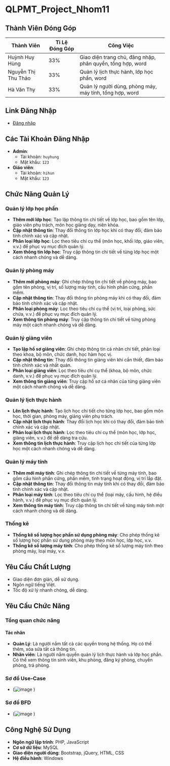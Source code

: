 # QLPMT_Project_Nhom11

## Thành Viên Đóng Góp
| Thành Viên           | Tỉ Lệ Đóng Góp | Công Việc                                                  |
|----------------------|----------------|------------------------------------------------------------|
| Huỳnh Huy Hùng       | 33%            | Giao diện trang chủ, đăng nhập, phân quyền, tổng hợp, word |
| Nguyễn Thị Thu Thảo  | 33%            | Quản lý lịch thực hành, lớp học phần, word                 |
| Hà Văn Thy           | 33%            | Quản lý người dùng, phòng máy, máy tính, tổng hợp, word    |


## Link Đăng Nhập
- [Đăng nhập](https://nhom11php.000webhostapp.com/DoAn_QLyPMT_Nhom11/login.php)

## Các Tài Khoản Đăng Nhập
- **Admin**: 
  - Tài khoản: `huyhung`
  - Mật khẩu: `123`
- **Giáo viên**: 
  - Tài khoản: `hihun`
  - Mật khẩu: `123`

## Chức Năng Quản Lý
### Quản lý lớp học phần
- **Thêm mới lớp học**: Tạo lập thông tin chi tiết về lớp học, bao gồm tên lớp, giáo viên phụ trách, môn học giảng dạy, niên khóa.
- **Cập nhật thông tin**: Thay đổi thông tin lớp học khi có thay đổi, đảm bảo tính chính xác và cập nhật.
- **Phân loại lớp học**: Lọc theo tiêu chí cụ thể (môn học, khối lớp, giáo viên, v.v.) để phục vụ mục đích quản lý.
- **Xem thông tin lớp học**: Truy cập thông tin chi tiết về từng lớp học một cách nhanh chóng và dễ dàng.

### Quản lý phòng máy
- **Thêm mới phòng máy**: Ghi chép thông tin chi tiết về phòng máy, bao gồm tên phòng, vị trí, số lượng máy tính, cấu hình phần cứng, phần mềm.
- **Cập nhật thông tin**: Thay đổi thông tin phòng máy khi có thay đổi, đảm bảo tính chính xác và cập nhật.
- **Phân loại phòng máy**: Lọc theo tiêu chí cụ thể (vị trí, loại phòng, sức chứa, v.v.) để phục vụ mục đích quản lý.
- **Xem thông tin phòng máy**: Truy cập thông tin chi tiết về từng phòng máy một cách nhanh chóng và dễ dàng.

### Quản lý giảng viên
- **Tạo lập hồ sơ giảng viên**: Ghi chép thông tin cá nhân chi tiết, phân loại theo khoa, bộ môn, chức danh, học hàm học vị.
- **Cập nhật thông tin**: Thay đổi thông tin giảng viên khi cần thiết, đảm bảo tính chính xác và nhất quán.
- **Phân loại giảng viên**: Lọc theo tiêu chí cụ thể (khoa, bộ môn, chức danh, v.v.) để phục vụ mục đích quản lý.
- **Xem thông tin giảng viên**: Truy cập hồ sơ cá nhân của từng giảng viên một cách nhanh chóng và dễ dàng.

### Quản lý lịch thực hành
- **Lên lịch thực hành**: Tạo lịch học chi tiết cho từng lớp học, bao gồm môn học, thời gian, phòng máy, giảng viên phụ trách.
- **Cập nhật lịch thực hành**: Thay đổi lịch học khi có thay đổi, đảm bảo tính chính xác và cập nhật.
- **Phân loại lịch thực hành**: Lọc theo tiêu chí cụ thể (môn học, lớp học, giảng viên, v.v.) để dễ dàng tra cứu.
- **Xem thông tin lịch thực hành**: Truy cập lịch học chi tiết của từng lớp học một cách nhanh chóng và dễ dàng.

### Quản lý máy tính
- **Thêm mới máy tính**: Ghi chép thông tin chi tiết về từng máy tính, bao gồm cấu hình phần cứng, phần mềm, tình trạng hoạt động, vị trí lắp đặt.
- **Cập nhật thông tin**: Thay đổi thông tin máy tính khi có thay đổi, đảm bảo tính chính xác và cập nhật.
- **Phân loại máy tính**: Lọc theo tiêu chí cụ thể (loại máy, cấu hình, hệ điều hành, v.v.) để phục vụ mục đích quản lý.
- **Xem thông tin máy tính**: Truy cập thông tin chi tiết về từng máy tính một cách nhanh chóng và dễ dàng.

### Thống kê
- **Thống kê số lượng học phần sử dụng phòng máy**: Cho phép thống kê số lượng học phần sử dụng phòng máy theo môn học, lớp học, v.v.
- **Thống kê số lượng máy tính**: Cho phép thống kê số lượng máy tính theo phòng máy, loại máy, v.v.

## Yêu Cầu Chất Lượng
- Giao diện đơn giản, dễ sử dụng.
- Ngôn ngữ tiếng Việt.
- Tốc độ xử lý nhanh chóng, dễ dàng.

## Yêu Cầu Chức Năng
### Tổng quan chức năng
#### Tác nhân
- **Quản Lý**: Là người nắm tất cả các quyền trong hệ thống. Họ có thể thêm, xóa sửa tất cả thông tin.
- **Nhân viên**: Là người nắm quyền quản lý lịch thực hành và lớp học phần. Có thể xem thông tin sinh viên, khu phòng, đăng ký phòng, chuyển phòng, trả phòng.

### Sơ đồ Use-Case
- (![image](https://github.com/hyans221/QLPMT_Project_Nhom11/assets/89960460/02b6a4e8-58eb-4a23-8dbc-1920c024d207)
)

### Sơ đồ BFD
- (![image](https://github.com/hyans221/QLPMT_Project_Nhom11/assets/89960460/c95207d3-1b26-4b6f-a734-cc885e05f2c0)
)

## Công Nghệ Sử Dụng
- **Ngôn ngữ lập trình**: PHP, JavaScript
- **Cơ sở dữ liệu**: MySQL
- **Giao diện người dùng**: Bootstrap, jQuery, HTML, CSS
- **Hệ điều hành**: Windows
